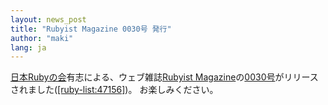 ```yaml
---
layout: news_post
title: "Rubyist Magazine 0030号 発行"
author: "maki"
lang: ja
---
```


[日本Rubyの会][1]有志による、ウェブ雑誌[Rubyist
Magazine][2]の[0030号][3]がリリースされました([\[ruby-list:47156\]][4])。 お楽しみください。



[1]: http://jp.rubyist.net/
[2]: http://jp.rubyist.net/magazine/
[3]: http://jp.rubyist.net/magazine/?0030
[4]: http://blade.nagaokaut.ac.jp/cgi-bin/scat.rb/ruby/ruby-list/47156
